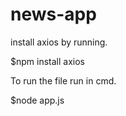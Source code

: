 # news-app
install axios by running.

$npm install axios

To run the file run  in cmd.

$node app.js
